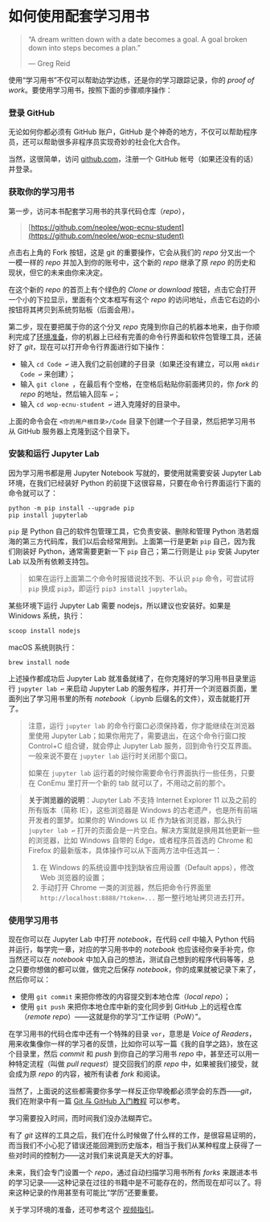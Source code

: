 # 如何使用配套学习用书

> “A dream written down with a date becomes a goal. A goal broken down into steps becomes a plan.”
> 
> ― Greg Reid

使用“学习用书”不仅可以帮助边学边练，还是你的学习跟踪记录，你的 *proof of work*。要使用学习用书，按照下面的步骤顺序操作：

### 登录 GitHub

无论如何你都必须有 GitHub 账户，GitHub 是个神奇的地方，不仅可以帮助程序员，还可以帮助很多非程序员实现奇妙的社会化大合作。

当然，这很简单，访问 [github.com](https://github.com)，注册一个 GitHub 帐号（如果还没有的话）并登录。

### 获取你的学习用书

第一步，访问本书配套学习用书的共享代码仓库（*repo*），

> [https://github.com/neolee/wop-ecnu-student](https://github.com/neolee/wop-ecnu-student)

点击右上角的 Fork 按钮，这是 git 的重要操作，它会从我们的 *repo* 分叉出一个一模一样的 *repo* 并加入到你的账号中，这个新的 *repo* 继承了原 *repo* 的历史和现状，但它的未来由你来决定。

在这个新的 *repo* 的首页上有个绿色的 *Clone or download* 按钮，点击它会打开一个小的下拉显示，里面有个文本框写有这个 *repo* 的访问地址，点击它右边的小按钮将其拷贝到系统剪贴板（后面会用）。

第二步，现在要把属于你的这个分叉 *repo* 克隆到你自己的机器本地来，由于你顺利完成了[环境准备](x1-setup.md)，你的机器上已经有完善的命令行界面和软件包管理工具，还装好了 *git*，现在可以打开命令行界面进行如下操作：
* 输入 `cd Code ↩︎` 进入我们之前创建的子目录（如果还没有建立，可以用 `mkdir Code ↩︎` 来创建）；
* 输入 `git clone `，在最后有个空格，在空格后粘贴你前面拷贝的，你 *fork* 的 *repo* 的地址，然后输入回车 `↩︎`；
* 输入 `cd wop-ecnu-student ↩︎` 进入克隆好的目录中。

上面的命令会在 `<你的用户根目录>/Code` 目录下创建一个子目录，然后把学习用书从 GitHub 服务器上克隆到这个目录下。

### 安装和运行 Jupyter Lab

因为学习用书都是用 Jupyter Notebook 写就的，要使用就需要安装 Jupyter Lab 环境，在我们已经装好 Python 的前提下这很容易，只要在命令行界面运行下面的命令就可以了：

```shell
python -m pip install --upgrade pip
pip install jupyterlab
```

`pip` 是 Python 自己的软件包管理工具，它负责安装、删除和管理 Python 浩若烟海的第三方代码库，我们以后会经常用到。上面第一行是更新 `pip` 自己，因为我们刚装好 Python，通常需要更新一下 `pip` 自己；第二行则是让 `pip` 安装 Jupyter Lab 以及所有依赖支持包。

> 如果在运行上面第二个命令时报错说找不到、不认识 `pip` 命令，可尝试将 `pip` 换成 `pip3`，即运行 `pip3 install jupyterlab`。

某些环境下运行 Jupyter Lab 需要 nodejs，所以建议也安装好。如果是 Winidows 系统，执行：

```powershell
scoop install nodejs
```

macOS 系统则执行：

```shell
brew install node
```

上述操作都成功后 Jupyter Lab 就准备就绪了，在你克隆好的学习用书目录里运行 `jupyter lab ↩︎` 来启动 Jupyter Lab 的服务程序，并打开一个浏览器页面，里面列出了学习用书里的所有 *notebook*（.ipynb 后缀名的文件），双击就能打开了。

> 注意，运行 `jupyter lab` 的命令行窗口必须保持着，你才能继续在浏览器里使用 Jupyter Lab；如果你用完了，需要退出，在这个命令行窗口按 Control+C 组合键，就会停止 Jupyter Lab 服务，回到命令行交互界面。一般来说不要在 `jupyter lab` 运行时关闭那个窗口。
> 
> 如果在 `jupyter lab` 运行着的时候你需要命令行界面执行一些任务，只要在 ConEmu 里打开一个新的 tab 就可以了，不用动之前的那个。

> **关于浏览器的说明**：Jupyter Lab 不支持 Internet Explorer 11 以及之前的所有版本（简称 IE），这些浏览器是 Windows 的古老遗产，也是所有前端开发者的噩梦。如果你的 Windows 以 IE 作为缺省浏览器，那么执行 `jupyter lab ↩︎` 打开的页面会是一片空白。解决方案就是换用其他更新一些的浏览器，比如 Windows 自带的 Edge，或者程序员首选的 Chrome 和 Firefox 的最新版本，具体操作可以从下面两方法中任选其一：
> 1. 在 Windows 的系统设置中找到缺省应用设置（Default apps），修改 Web 浏览器的设置；
> 2. 手动打开 Chrome 一类的浏览器，然后把命令行界面里 `http://localhost:8888/?token=...` 那一整行地址拷贝进去打开。

### 使用学习用书

现在你可以在 Jupyter Lab 中打开 *notebook*，在代码 *cell* 中输入 Python 代码并运行，每学完一章，对应的学习用书中的 *notebook* 也应该经你亲手补完，你当然还可以在 *notebook* 中加入自己的想法，测试自己想到的程序代码等等，总之只要你想做的都可以做，做完之后保存 *notebook*，你的成果就被记录下来了，然后你可以：

* 使用 `git commit` 来把你修改的内容提交到本地仓库（*local repo*）；
* 使用 `git push` 来把你本地仓库中新的变化同步到 GitHub 上的远程仓库（*remote repo*）——这就是你的学习“工作证明（PoW）”。

在学习用书的代码仓库中还有一个特殊的目录 `vor`，意思是 *Voice of Readers*，用来收集像你一样的学习者的反馈，比如你可以写一篇《我的自学之路》，放在这个目录里，然后 *commit* 和 *push* 到你自己的学习用书 *repo* 中，甚至还可以用一种特定流程（叫做 *pull request*）提交回我们的原 *repo* 中，如果被我们接受，就会成为原 *repo* 的内容，被所有读者 *fork* 和阅读。

当然了，上面说的这些都需要你多学一样反正你早晚都必须学会的东西——*git*，我们在附录中有一篇 [Git 与 GitHub 入门教程](x3-git-github.ipynb) 可以参考。

学习需要投入时间，而时间我们没办法糊弄它。

有了 *git* 这样的工具之后，我们在什么时候做了什么样的工作，是很容易证明的，而当我们不小心犯了错误还能回溯到历史版本，相当于我们从某种程度上获得了一些对时间的控制力——这对我们来说真是天大的好事。

未来，我们会专门设置一个 *repo*，通过自动扫描学习用书所有 *forks* 来跟进本书的学习记录——这种记录在过往的书籍中是不可能存在的，然而现在却可以了。将来这种记录的作用甚至有可能比“学历”还要重要。

关于学习环境的准备，还可参考这个 [视频指引](https://www.bilibili.com/video/av71399509/)。
